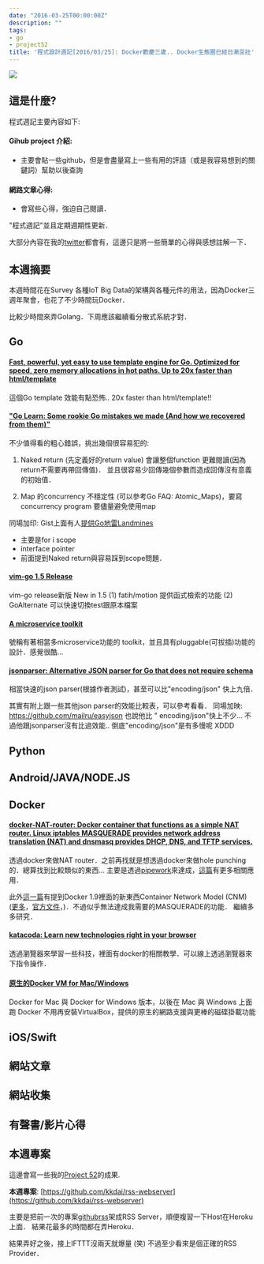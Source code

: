 ```yaml
---
date: "2016-03-25T00:00:00Z"
description: ""
tags:
- go
- project52
title: '程式設計週記[2016/03/25]: Docker歡慶三歲.. Docker生態圈已經日漸茁壯'
---
```


![](https://www.docker.com/sites/default/files/tshirt3birthday-3.png)


## 這是什麼?

程式週記主要內容如下:

#### Gihub project 介紹:
- 主要會貼一些github，但是會盡量寫上一些有用的評語（或是我容易想到的關鍵詞）幫助以後查詢

#### 網路文章心得:
- 會寫些心得，強迫自己閱讀．

"程式週記"並且定期週期性更新．

大部分內容在我的[twitter](https://twitter.com/Evan_Lin)都會有，這邊只是將一些簡單的心得與感想註解一下．

## 本週摘要

本週時間花在Survey 各種IoT Big Data的架構與各種元件的用法，因為Docker三週年聚會，也花了不少時間玩Docker．

比較少時間來弄Golang．下周應該繼續看分散式系統才對．

## Go

#### [Fast, powerful, yet easy to use template engine for Go. Optimized for speed, zero memory allocations in hot paths. Up to 20x faster than html/template](https://github.com/valyala/quicktemplate)   

這個Go template 效能有點恐怖..  20x faster than html/template!!


#### ["Go Learn: Some rookie Go mistakes we made (And how we recovered from them)"](http://engineroom.teamwork.com/go-learn/)    

不少值得看的粗心錯誤，挑出幾個很容易犯的:

1. Naked return (先定義好的return value) 會讓整個function 更難閱讀(因為return不需要再帶回傳值)． 並且很容易少回傳幾個參數而造成回傳沒有意義的初始值．

2. Map 的concurrency 不穩定性 (可以參考Go FAQ: Atomic_Maps)，要寫concurrency program 要儘量避免使用map

同場加印: Gist上面有人[提供Go地雷Landmines](https://t.co/XTwyQP678w) 

- 主要是for i scope
- interface pointer
- 前面提到Naked return與容易踩到scope問題．


#### [vim-go 1.5 Release](https://github.com/fatih/vim-go/releases/tag/v1.5)

vim-go release新版 New in 1.5 (1) fatih/motion 提供函式檢索的功能 (2) GoAlternate 可以快速切換test跟原本檔案


#### [A microservice toolkit](https://github.com/micro/micro)

號稱有著相當多microservice功能的 toolkit，並且具有pluggable(可拔插)功能的設計．感覺很酷...


#### [jsonparser: Alternative JSON parser for Go that does not require schema](https://github.com/buger/jsonparser)
 
相當快速的json parser(根據作者測試)，甚至可以比"encoding/json" 快上九倍．

其實有附上跟一些其他json parser的效能比較表，可以參考看看．
同場加映: https://github.com/mailru/easyjson 也說他比 " encoding/json"快上不少... 不過他跟jsonparser沒有比過效能..
倒底"encoding/json"是有多慢呢 XDDD

## Python


## Android/JAVA/NODE.JS 


## Docker

#### [docker-NAT-router: Docker container that functions as a simple NAT router. Linux iptables MASQUERADE provides network address translation (NAT) and dnsmasq provides DHCP, DNS, and TFTP services.](https://github.com/kmanna/docker-nat-router)

透過docker來做NAT router．之前再找就是想透過docker來做hole punching的．總算找到比較類似的東西...  主要是透過[pipework](https://github.com/jpetazzo/pipework)來達成，[這篇](http://www.infoq.com/cn/articles/docker-network-and-pipework-open-source-explanation-practice)有更多相關應用．

此外[這一篇](http://container42.com/2015/10/30/docker-networking-reborn/)有提到Docker 1.9裡面的新東西Container Network Model (CNM) ([更多](https://blog.docker.com/2015/04/docker-networking-takes-a-step-in-the-right-direction-2/)，[官方文件](https://docs.docker.com/engine/userguide/networking/dockernetworks/)，)．不過似乎無法達成我需要的MASQUERADE的功能． 繼續多多研究．

#### [katacoda: Learn new technologies right in your browser](https://www.katacoda.com/)

透過瀏覽器來學習一些科技，裡面有docker的相關教學．可以線上透過瀏覽器來下指令操作．

#### [原生的Docker VM for Mac/Windows](http://thenextweb.com/dd/2016/03/24/docker-now-native-mac-windows-apps/)

Docker for Mac 與 Docker for Windows 版本，以後在 Mac 與 Windows 上面跑 Docker 不用再安裝VirtualBox，提供的原生的網路支援與更棒的磁碟掛載功能

## iOS/Swift


## 網站文章


## 網站收集


## 有聲書/影片心得
	

## 本週專案

這邊會寫一些我的[Project 52](https://github.com/kkdai/project52)的成果.


**本週專案**: [https://github.com/kkdai/rss-webserver](https://github.com/kkdai/rss-webserver)

主要是把前一次的專案[githubrss](https://github.com/kkdai/githubrss)架成RSS Server，順便複習一下Host在Heroku上面． 結果花最多的時間都在弄Heroku． 

結果弄好之後，接上IFTTT沒兩天就爆量 (笑) 不過至少看來是個正確的RSS Provider．
